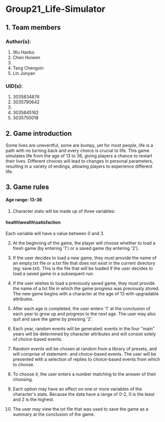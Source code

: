 # Group21_Life-Simulator
## 1. Team members
### Author(s): 
1. Wu Hanbo
2. Chen Huiwen
3.
4. Tang Chengxin
5. Lin Junyan

### UID(s): 
1. 3035834876
2. 3035790642
3.
4. 3035845162
5. 3035750018

## 2. Game introduction
Some lives are uneventful, some are bumpy, yet for most people, life is a path with no turning back and every choice is crucial to life.
This game simulates life from the age of 13 to 36, giving players a chance to restart their lives. Different choices will lead to changes in personal parameters, resulting in a variety of endings, allowing players to experience different life.

## 3. Game rules
#### Age range: 13-36
#### 
1. Character stats will be made up of three variables:
#### health\wealth\satisfaction
Each variable will have a value between 0 and 3. 

2. At the beginning of the game, the player will choose whether to load a fresh game (by entering '1') or a saved game (by entering '2').

3. If the user decides to load a new game, they must provide the name of an empty.txt file or a.txt file that does not exist in the current directory (eg: save.txt). This is the file that will be loaded if the user decides to load a saved game in a subsequent run.

4. If the user wishes to load a previously saved game, they must provide the name of a.txt file in which the game progress was previously stored.
The new game begins with a character at the age of 13 with upgradable attributes.

5. After each age is completed, the user enters '1' at the conclusion of each year to grow up and progress to the next age. The user may also quit and save the game by pressing '2'.

6. Each year, random events will be generated: events in the four "main" years will be determined by character attributes and will consist solely of choice-based events.

7. Random events will be chosen at random from a library of presets, and will comprise of statement- and choice-based events.
The user will be presented with a selection of replies to choice-based events from which to choose.

8. To choose it, the user enters a number matching to the answer of their choosing.

9. Each option may have an effect on one or more variables of the character's stats. Because the data have a range of 0-2, 0 is the least and 2 is the highest.

10. The user may view the.txt file that was used to save the game as a summary at the conclusion of the game.

 
